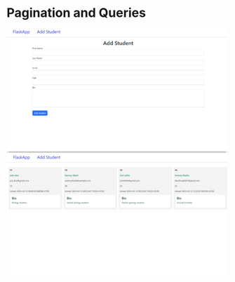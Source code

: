 # Pagination and Queries

![App Screenshot](https://github.com/DavidMasila/randoms/blob/master/flask_SQLalchemy/Screenshot%202023-03-13%20122855.png)
![App Screenshot](https://github.com/DavidMasila/randoms/blob/master/flask_SQLalchemy/Screenshot%202023-03-13%20122909.png)
